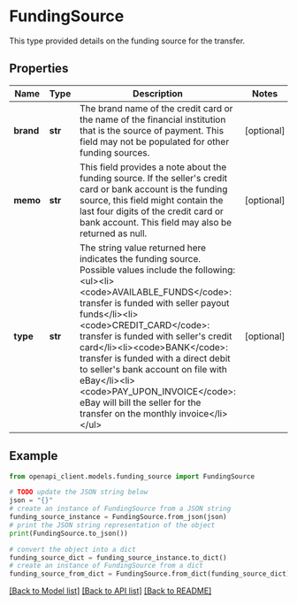 # FundingSource

This type provided details on the funding source for the transfer.

## Properties

Name | Type | Description | Notes
------------ | ------------- | ------------- | -------------
**brand** | **str** | The brand name of the credit card or the name of the financial institution that is the source of payment. This field may not be populated for other funding sources. | [optional] 
**memo** | **str** | This field provides a note about the funding source. If the seller&#39;s credit card or bank account is the funding source, this field might contain the last four digits of the credit card or bank account. This field may also be returned as null. | [optional] 
**type** | **str** | The string value returned here indicates the funding source. Possible values include the following:&lt;ul&gt;&lt;li&gt;&lt;code&gt;AVAILABLE_FUNDS&lt;/code&gt;: transfer is funded with seller payout funds&lt;/li&gt;&lt;li&gt;&lt;code&gt;CREDIT_CARD&lt;/code&gt;: transfer is funded with seller&#39;s credit card&lt;/li&gt;&lt;li&gt;&lt;code&gt;BANK&lt;/code&gt;: transfer is funded with a direct debit to seller&#39;s bank account on file with eBay&lt;/li&gt;&lt;li&gt;&lt;code&gt;PAY_UPON_INVOICE&lt;/code&gt;: eBay will bill the seller for the transfer on the monthly invoice&lt;/li&gt;&lt;/ul&gt; | [optional] 

## Example

```python
from openapi_client.models.funding_source import FundingSource

# TODO update the JSON string below
json = "{}"
# create an instance of FundingSource from a JSON string
funding_source_instance = FundingSource.from_json(json)
# print the JSON string representation of the object
print(FundingSource.to_json())

# convert the object into a dict
funding_source_dict = funding_source_instance.to_dict()
# create an instance of FundingSource from a dict
funding_source_from_dict = FundingSource.from_dict(funding_source_dict)
```
[[Back to Model list]](../README.md#documentation-for-models) [[Back to API list]](../README.md#documentation-for-api-endpoints) [[Back to README]](../README.md)


